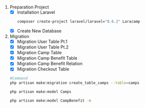 1. Preparation Project
    - [X] Installation Laravel
        ```bash
        composer create-project laravel/laravel="8.6.2" Laracamp
        ```
    - [X] Create New Database

2. Migration
    - [X] Migration User Table Pt.1
    - [X] Migration User Table Pt.2
    - [X] Migration Camp Table
    - [X] Migration Camp Benefit Table
    - [X] Migration Camp Benefit Relation
    - [X] Migration Checkout Table

    ```bash
    #Command
    php artisan make:migration create_table_camps --table=camps

    php artisan make:model Camps

    php artisan make:model CampBenefit -m